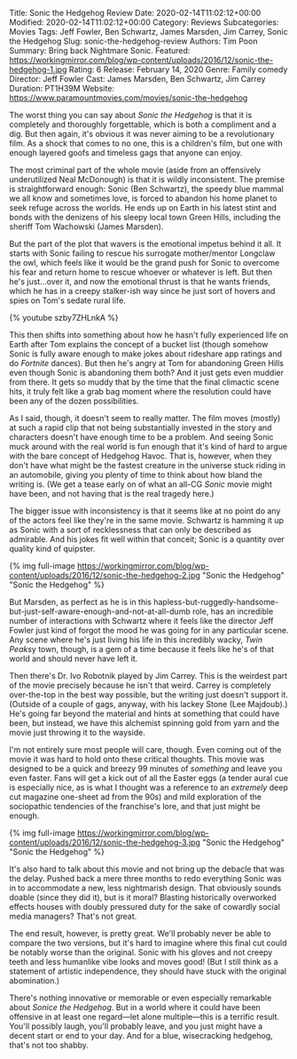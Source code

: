 Title: Sonic the Hedgehog Review
Date: 2020-02-14T11:02:12+00:00
Modified: 2020-02-14T11:02:12+00:00
Category: Reviews
Subcategories: Movies
Tags: Jeff Fowler, Ben Schwartz, James Marsden, Jim Carrey, Sonic the Hedgehog
Slug: sonic-the-hedgehog-review
Authors: Tim Poon
Summary: Bring back Nightmare Sonic.
Featured: https://workingmirror.com/blog/wp-content/uploads/2016/12/sonic-the-hedgehog-1.jpg
Rating: 6
Release: February 14, 2020
Genre: Family comedy
Director: Jeff Fowler
Cast: James Marsden, Ben Schwartz, Jim Carrey
Duration: PT1H39M
Website: https://www.paramountmovies.com/movies/sonic-the-hedgehog

The worst thing you can say about *Sonic the Hedgehog* is that it is completely and thoroughly forgettable, which is both a compliment and a dig. But then again, it's obvious it was never aiming to be a revolutionary film. As a shock that comes to no one, this is a children's film, but one with enough layered goofs and timeless gags that anyone can enjoy.

The most criminal part of the whole movie (aside from an offensively underutilized Neal McDonough) is that it is wildly inconsistent. The premise is straightforward enough: Sonic (Ben Schwartz), the speedy blue mammal we all know and sometimes love, is forced to abandon his home planet to seek refuge across the worlds. He ends up on Earth in his latest stint and bonds with the denizens of his sleepy local town Green Hills, including the sheriff Tom Wachowski (James Marsden).

But the part of the plot that wavers is the emotional impetus behind it all. It starts with Sonic failing to rescue his surrogate mother/mentor Longclaw the owl, which feels like it would be the grand push for Sonic to overcome his fear and return home to rescue whoever or whatever is left. But then he's just...over it, and now the emotional thrust is that he wants friends, which he has in a creepy stalker-ish way since he just sort of hovers and spies on Tom's sedate rural life.

{% youtube szby7ZHLnkA %}

This then shifts into something about how he hasn't fully experienced life on Earth after Tom explains the concept of a bucket list (though somehow Sonic is fully aware enough to make jokes about rideshare app ratings and do *Fortnite* dances). But then he's angry at Tom for abandoning Green Hills even though Sonic is abandoning them both? And it just gets even muddier from there. It gets so muddy that by the time that the final climactic scene hits, it truly felt like a grab bag moment where the resolution could have been any of the dozen possibilities.

As I said, though, it doesn't seem to really matter. The film moves (mostly) at such a rapid clip that not being substantially invested in the story and characters doesn't have enough time to be a problem. And seeing Sonic muck around with the real world is fun enough that it's kind of hard to argue with the bare concept of Hedgehog Havoc. That is, however, when they don't have what might be the fastest creature in the universe stuck riding in an automobile, giving you plenty of time to think about how bland the writing is. (We get a tease early on of what an all-CG *Sonic* movie might have been, and not having that is the real tragedy here.)

The bigger issue with inconsistency is that it seems like at no point do any of the actors feel like they're in the same movie. Schwartz is hamming it up as Sonic with a sort of recklessness that can only be described as admirable. And his jokes fit well within that conceit; Sonic is a quantity over quality kind of quipster.

{% img full-image https://workingmirror.com/blog/wp-content/uploads/2016/12/sonic-the-hedgehog-2.jpg "Sonic the Hedgehog" "Sonic the Hedgehog" %}

But Marsden, as perfect as he is in this hapless-but-ruggedly-handsome-but-just-self-aware-enough-and-not-at-all-dumb role, has an incredible number of interactions with Schwartz where it feels like the director Jeff Fowler just kind of forgot the mood he was going for in any particular scene. Any scene where he's just living his life in this incredibly wacky, *Twin Peaks*y town, though, is a gem of a time because it feels like he's of that world and should never have left it.

Then there's Dr. Ivo Robotnik played by Jim Carrey. This is the weirdest part of the movie precisely because he isn't that weird. Carrey is completely over-the-top in the best way possible, but the writing just doesn't support it. (Outside of a couple of gags, anyway, with his lackey Stone (Lee Majdoub).) He's going far beyond the material and hints at something that could have been, but instead, we have this alchemist spinning gold from yarn and the movie just throwing it to the wayside.

I'm not entirely sure most people will care, though. Even coming out of the movie it was hard to hold onto these critical thoughts. This movie was designed to be a quick and breezy 99 minutes of *something* and leave you even faster. Fans will get a kick out of all the Easter eggs (a tender aural cue is especially nice, as is what I thought was a reference to an *extremely* deep cut magazine one-sheet ad from the 90s) and mild exploration of the sociopathic tendencies of the franchise's lore, and that just might be enough.

{% img full-image https://workingmirror.com/blog/wp-content/uploads/2016/12/sonic-the-hedgehog-3.jpg "Sonic the Hedgehog" "Sonic the Hedgehog" %}

It's also hard to talk about this movie and not bring up the debacle that was the delay. Pushed back a mere three months to redo everything Sonic was in to accommodate a new, less nightmarish design. That obviously sounds doable (since they did it), but is it moral? Blasting historically overworked effects houses with doubly pressured duty for the sake of cowardly social media managers? That's not great.

The end result, however, is pretty great. We'll probably never be able to compare the two versions, but it's hard to imagine where this final cut could be notably worse than the original. Sonic with his gloves and not creepy teeth and less humanlike vibe looks and moves good! (But I still think as a statement of artistic independence, they should have stuck with the original abomination.)

There's nothing innovative or memorable or even especially remarkable about *Sonice the Hedgehog*. But in a world where it could have been offensive in at least one regard—let alone multiple—this is a terrific result. You'll possibly laugh, you'll probably leave, and you just might have a decent start or end to your day. And for a blue, wisecracking hedgehog, that's not too shabby.
